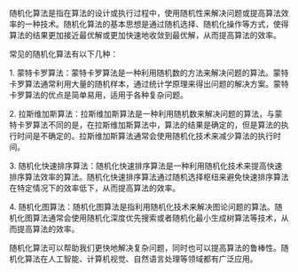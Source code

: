 随机化算法是指在算法的设计或执行过程中，使用随机性来解决问题或提高算法效率的一种技术。随机化算法的基本思想是通过随机选择、随机化操作等方式，使得算法的结果更加接近最优解或更加快速地收敛到最优解，从而提高算法的效率。  
  
常见的随机化算法有以下几种：  
  
1. 蒙特卡罗算法：蒙特卡罗算法是一种利用随机数的方法来解决问题的算法。蒙特卡罗算法通常利用大量的随机样本，通过统计学原理来得出问题的解决方案。蒙特卡罗算法的优点是简单易用，适用于各种复杂问题。  
  
2. 拉斯维加斯算法：拉斯维加斯算法是一种利用随机数来解决问题的算法，与蒙特卡罗算法不同的是，在拉斯维加斯算法中，算法的结果是确定的，但是算法的执行时间是不确定的。拉斯维加斯算法通常会使用随机化技术来减少算法的执行时间。  
  
3. 随机化快速排序算法：随机化快速排序算法是一种利用随机化技术来提高快速排序算法效率的算法。随机化快速排序算法通过随机选择枢纽来避免快速排序算法在特定情况下的效率低下，从而提高算法的效率。  
  
4. 随机化图算法：随机化图算法是指利用随机化技术来解决图论问题的算法。随机化图算法通常会使用随机化深度优先搜索或者随机化最小生成树算法等技术，从而提高算法的效率。  
  
随机化算法可以帮助我们更快地解决复杂问题，同时也可以提高算法的鲁棒性。随机化算法在人工智能、计算机视觉、自然语言处理等领域都有广泛应用。
